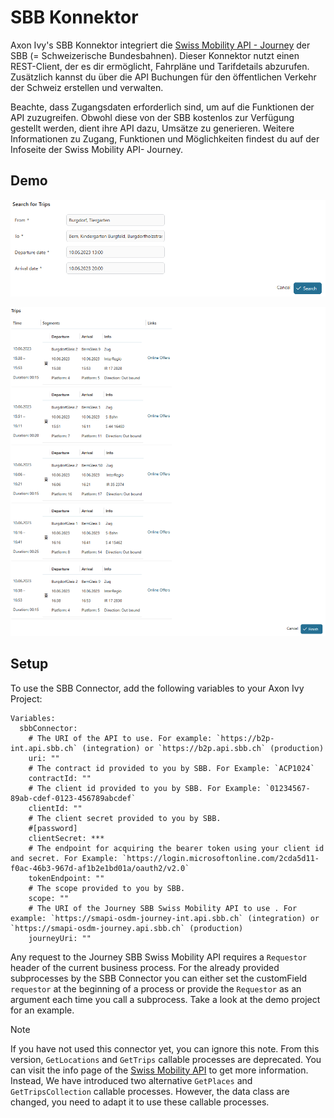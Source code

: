 # SBB Konnektor

Axon Ivy's SBB Konnektor integriert die [Swiss Mobility API - Journey](https://developer-int.sbb.ch/apis/smapi-osdm-journey/information) der SBB (= Schweizerische Bundesbahnen). Dieser Konnektor nutzt einen REST-Client, der es dir ermöglicht, Fahrpläne und Tarifdetails abzurufen. Zusätzlich kannst du über die API Buchungen für den  öffentlichen Verkehr der Schweiz erstellen und verwalten.

Beachte, dass Zugangsdaten erforderlich sind, um auf die Funktionen der API zuzugreifen. Obwohl diese von der SBB kostenlos zur Verfügung gestellt werden, dient ihre API dazu, Umsätze zu generieren. Weitere Informationen zu Zugang, Funktionen und Möglichkeiten findest du auf der Infoseite der Swiss Mobility API- Journey.

## Demo

![Search for Trips Form](images/search-for-trips.png)

![Show Trips](images/trips.png)

## Setup

To use the SBB Connector, add the following variables to your Axon Ivy Project:

```
Variables:
  sbbConnector:
    # The URI of the API to use. For example: `https://b2p-int.api.sbb.ch` (integration) or `https://b2p.api.sbb.ch` (production)
    uri: ""
    # The contract id provided to you by SBB. For Example: `ACP1024`
    contractId: ""
    # The client id provided to you by SBB. For Example: `01234567-89ab-cdef-0123-456789abcdef`
    clientId: ""
    # The client secret provided to you by SBB.
    #[password]
    clientSecret: ***
    # The endpoint for acquiring the bearer token using your client id and secret. For Example: `https://login.microsoftonline.com/2cda5d11-f0ac-46b3-967d-af1b2e1bd01a/oauth2/v2.0`
    tokenEndpoint: ""
    # The scope provided to you by SBB.
    scope: ""
    # The URI of the Journey SBB Swiss Mobility API to use . For example: `https://smapi-osdm-journey-int.api.sbb.ch` (integration) or `https://smapi-osdm-journey.api.sbb.ch` (production)
    journeyUri: ""
```

Any request to the Journey SBB Swiss Mobility API requires a `Requestor` header of the current business process. For the already provided subprocesses by the SBB Connector you can either set the customField `requestor` at the beginning of a process or provide the `Requestor` as an argument each time you call a subprocess. Take a look at the demo project for an example.

> [!Note]
> If you have not used this connector yet, you can ignore this note.
> From this version, `GetLocations` and `GetTrips` callable processes are deprecated.
> You can visit the info page of the [Swiss Mobility API](https://developer.sbb.ch/apis/b2p/information) to get more information.
> Instead, We have introduced two alternative `GetPlaces` and `GetTripsCollection` callable processes.
> However, the data class are changed, you need to adapt it to use these callable processes.